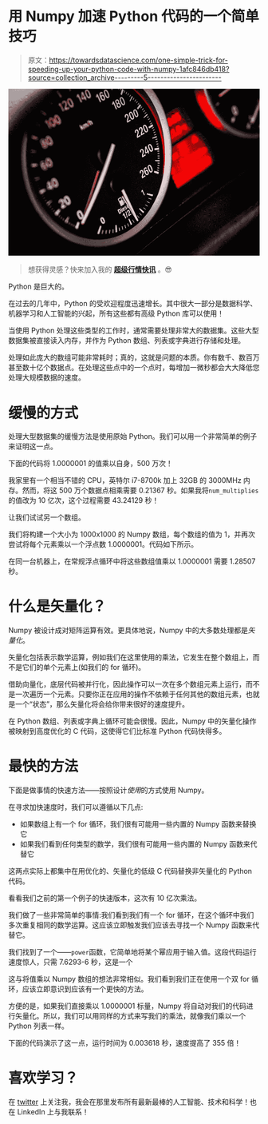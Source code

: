 # 用 Numpy 加速 Python 代码的一个简单技巧

> 原文：<https://towardsdatascience.com/one-simple-trick-for-speeding-up-your-python-code-with-numpy-1afc846db418?source=collection_archive---------5----------------------->

![](img/d2a33a541b6dc90899aab16ec3ad7f1e.png)

> 想获得灵感？快来加入我的 [**超级行情快讯**](https://www.superquotes.co/?utm_source=mediumtech&utm_medium=web&utm_campaign=sharing) 。😎

Python 是巨大的。

在过去的几年中，Python 的受欢迎程度迅速增长。其中很大一部分是数据科学、机器学习和人工智能的兴起，所有这些都有高级 Python 库可以使用！

当使用 Python 处理这些类型的工作时，通常需要处理非常大的数据集。这些大型数据集被直接读入内存，并作为 Python 数组、列表或字典进行存储和处理。

处理如此庞大的数组可能非常耗时；真的，这就是问题的本质。你有数千、数百万甚至数十亿个数据点。在处理这些点中的一个点时，每增加一微秒都会大大降低您处理大规模数据的速度。

# 缓慢的方式

处理大型数据集的缓慢方法是使用原始 Python。我们可以用一个非常简单的例子来证明这一点。

下面的代码将 1.0000001 的值乘以自身，500 万次！

我家里有一个相当不错的 CPU，英特尔 i7-8700k 加上 32GB 的 3000MHz 内存。然而，将这 500 万个数据点相乘需要 0.21367 秒。如果我将`num_multiplies`的值改为 10 亿次，这个过程需要 43.24129 秒！

让我们试试另一个数组。

我们将构建一个大小为 1000x1000 的 Numpy 数组，每个数组的值为 1，并再次尝试将每个元素乘以一个浮点数 1.0000001。代码如下所示。

在同一台机器上，在常规浮点循环中将这些数组值乘以 1.0000001 需要 1.28507 秒。

# 什么是矢量化？

Numpy 被设计成对矩阵运算有效。更具体地说，Numpy 中的大多数处理都是*矢量化*。

矢量化包括表示数学运算，例如我们在这里使用的乘法，它发生在整个数组上，而不是它们的单个元素上(如我们的 for 循环)。

借助向量化，底层代码被并行化，因此操作可以一次在多个数组元素上运行，而不是一次遍历一个元素。只要你正在应用的操作不依赖于任何其他的数组元素，也就是一个“状态”，那么矢量化将会给你带来很好的速度提升。

在 Python 数组、列表或字典上循环可能会很慢。因此，Numpy 中的矢量化操作被映射到高度优化的 C 代码，这使得它们比标准 Python 代码快得多。

# 最快的方法

下面是做事情的快速方法——按照设计*使用*的方式使用 Numpy。

在寻求加快速度时，我们可以遵循以下几点:

*   如果数组上有一个 for 循环，我们很有可能用一些内置的 Numpy 函数来替换它
*   如果我们看到任何类型的数学，我们很有可能用一些内置的 Numpy 函数来代替它

这两点实际上都集中在用优化的、矢量化的低级 C 代码替换非矢量化的 Python 代码。

看看我们之前的第一个例子的快速版本，这次有 10 亿次乘法。

我们做了一些非常简单的事情:我们看到我们有一个 for 循环，在这个循环中我们多次重复相同的数学运算。这应该立即触发我们应该去寻找一个 Numpy 函数来代替它。

我们找到了一个——`power`函数，它简单地将某个幂应用于输入值。这段代码运行速度惊人，只需 7.6293-6 秒，这是一个

这与将值乘以 Numpy 数组的想法非常相似。我们看到我们正在使用一个双 for 循环，应该立即意识到应该有一个更快的方法。

方便的是，如果我们直接乘以 1.0000001 标量，Numpy 将自动对我们的代码进行矢量化。所以，我们可以用同样的方式来写我们的乘法，就像我们乘以一个 Python 列表一样。

下面的代码演示了这一点，运行时间为 0.003618 秒，速度提高了 355 倍！

# 喜欢学习？

在 [twitter](https://twitter.com/GeorgeSeif94) 上关注我，我会在那里发布所有最新最棒的人工智能、技术和科学！也在 LinkedIn 上与我联系！